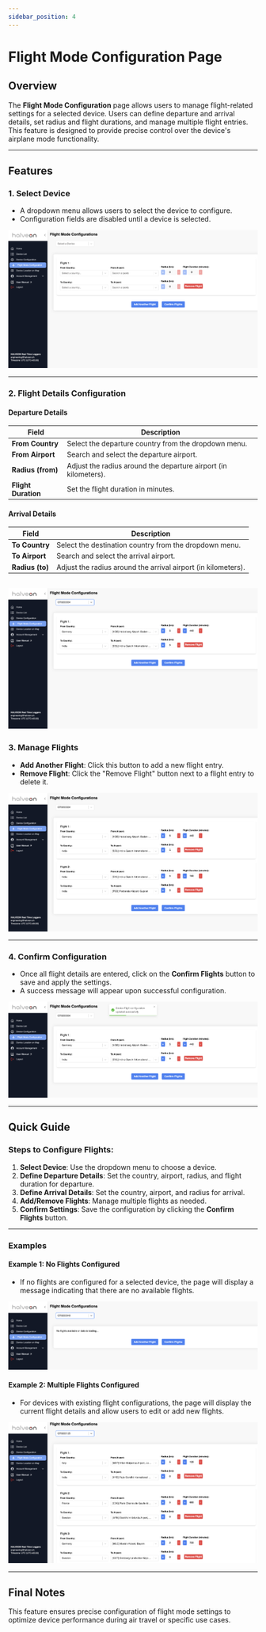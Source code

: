 ```yaml
---
sidebar_position: 4
---
```


# Flight Mode Configuration Page

## Overview
The **Flight Mode Configuration** page allows users to manage flight-related settings for a selected device. Users can define departure and arrival details, set radius and flight durations, and manage multiple flight entries. This feature is designed to provide precise control over the device's airplane mode functionality.

---

## Features

### 1. Select Device
- A dropdown menu allows users to select the device to configure.
- Configuration fields are disabled until a device is selected.

![Default View](../../static/img/flight-mode-default2.png)

---

### 2. Flight Details Configuration

#### **Departure Details**
| Field                | Description                                                                 |
|----------------------|-----------------------------------------------------------------------------|
| **From Country**     | Select the departure country from the dropdown menu.                       |
| **From Airport**     | Search and select the departure airport.                                   |
| **Radius (from)**    | Adjust the radius around the departure airport (in kilometers).            |
| **Flight Duration**  | Set the flight duration in minutes.                                        |

#### **Arrival Details**
| Field                | Description                                                                 |
|----------------------|-----------------------------------------------------------------------------|
| **To Country**       | Select the destination country from the dropdown menu.                    |
| **To Airport**       | Search and select the arrival airport.                                    |
| **Radius (to)**      | Adjust the radius around the arrival airport (in kilometers).             |

![Filled Form](../../static/img/flight-mode-filled2.png)
---

### 3. Manage Flights
- **Add Another Flight**: Click this button to add a new flight entry.
- **Remove Flight**: Click the "Remove Flight" button next to a flight entry to delete it.

![Multiple Flights](../../static/img/flight-mode-multiple-flights2.png)

---

### 4. Confirm Configuration
- Once all flight details are entered, click on the **Confirm Flights** button to save and apply the settings.
- A success message will appear upon successful configuration.

![Success Message](../../static/img/flight-mode-success2.png)

---

## Quick Guide

### Steps to Configure Flights:
1. **Select Device**: Use the dropdown menu to choose a device.
2. **Define Departure Details**: Set the country, airport, radius, and flight duration for departure.
3. **Define Arrival Details**: Set the country, airport, and radius for arrival.
4. **Add/Remove Flights**: Manage multiple flights as needed.
5. **Confirm Settings**: Save the configuration by clicking the **Confirm Flights** button.

---

### Examples

#### Example 1: No Flights Configured
- If no flights are configured for a selected device, the page will display a message indicating that there are no available flights.

![No Flights Available](../../static/img/flight-mode-nodata2.png)

#### Example 2: Multiple Flights Configured
- For devices with existing flight configurations, the page will display the current flight details and allow users to edit or add new flights.

![Existing Flights](../../static/img/flight-mode-existing-data2.png)

---

## Final Notes
This feature ensures precise configuration of flight mode settings to optimize device performance during air travel or specific use cases.
